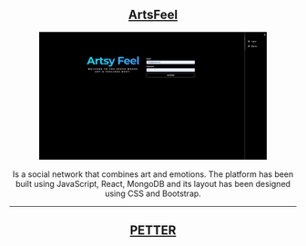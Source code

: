 <h2 align="center">
 <a href="https://artsy-feeling.netlify.app/feed"> ArtsFeel </a></h2>
 <div align="center">
 <img src="gifart.gif"/>
 </div>
<p> </p>                                                   
<p align="center"> Is a social network that combines art and emotions. The platform has been built using JavaScript, React, MongoDB and its layout has been designed using CSS and Bootstrap.</p>
<hr> 
<h2 align= "center">
 <a href="https://nameless-frost-7189.fly.dev/"> PETTER </a> </h2>


